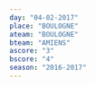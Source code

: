 ```yaml
---
day: "04-02-2017"
place: "BOULOGNE"
ateam: "BOULOGNE"
bteam: "AMIENS"
ascore: "3"
bscore: "4"
season: "2016-2017"
---
```

